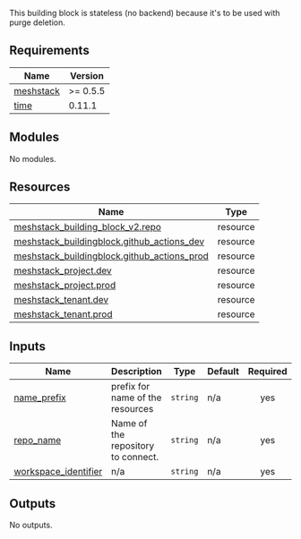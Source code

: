This building block is stateless (no backend) because it's to be used with purge deletion.

<!-- BEGIN_TF_DOCS -->
## Requirements

| Name | Version |
|------|---------|
| <a name="requirement_meshstack"></a> [meshstack](#requirement\_meshstack) | >= 0.5.5 |
| <a name="requirement_time"></a> [time](#requirement\_time) | 0.11.1 |

## Modules

No modules.

## Resources

| Name | Type |
|------|------|
| [meshstack_building_block_v2.repo](https://registry.terraform.io/providers/meshcloud/meshstack/latest/docs/resources/building_block_v2) | resource |
| [meshstack_buildingblock.github_actions_dev](https://registry.terraform.io/providers/meshcloud/meshstack/latest/docs/resources/buildingblock) | resource |
| [meshstack_buildingblock.github_actions_prod](https://registry.terraform.io/providers/meshcloud/meshstack/latest/docs/resources/buildingblock) | resource |
| [meshstack_project.dev](https://registry.terraform.io/providers/meshcloud/meshstack/latest/docs/resources/project) | resource |
| [meshstack_project.prod](https://registry.terraform.io/providers/meshcloud/meshstack/latest/docs/resources/project) | resource |
| [meshstack_tenant.dev](https://registry.terraform.io/providers/meshcloud/meshstack/latest/docs/resources/tenant) | resource |
| [meshstack_tenant.prod](https://registry.terraform.io/providers/meshcloud/meshstack/latest/docs/resources/tenant) | resource |

## Inputs

| Name | Description | Type | Default | Required |
|------|-------------|------|---------|:--------:|
| <a name="input_name_prefix"></a> [name\_prefix](#input\_name\_prefix) | prefix for name of the resources | `string` | n/a | yes |
| <a name="input_repo_name"></a> [repo\_name](#input\_repo\_name) | Name of the repository to connect. | `string` | n/a | yes |
| <a name="input_workspace_identifier"></a> [workspace\_identifier](#input\_workspace\_identifier) | n/a | `string` | n/a | yes |

## Outputs

No outputs.
<!-- END_TF_DOCS -->